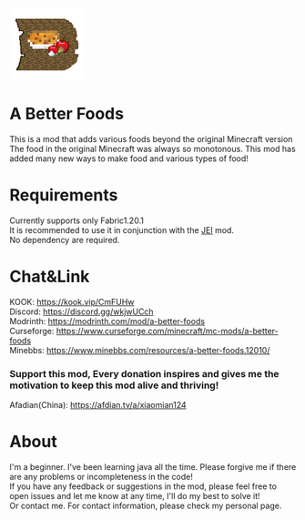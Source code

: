 ![image](src/main/resources/icon.png)
# A Better Foods
This is a mod that adds various foods beyond the original Minecraft version  
The food in the original Minecraft was always so monotonous. This mod has added many new ways to make food and various types of food!  
# Requirements
Currently supports only Fabric1.20.1  
It is recommended to use it in conjunction with the [JEI](https://modrinth.com/mod/jei) mod.  
No dependency are required.  
# Chat&Link
KOOK: https://kook.vip/CmFUHw  
Discord: https://discord.gg/wkjwUCch  
Modrinth: https://modrinth.com/mod/a-better-foods  
Curseforge: https://www.curseforge.com/minecraft/mc-mods/a-better-foods  
Minebbs: https://www.minebbs.com/resources/a-better-foods.12010/
### Support this mod, Every donation inspires and gives me the motivation to keep this mod alive and thriving! ###
Afadian(China): https://afdian.tv/a/xiaomian124
# About
I'm a beginner. I've been learning java all the time. Please forgive me if there are any problems or incompleteness in the code!  
If you have any feedback or suggestions in the mod, please feel free to open issues and let me know at any time, I'll do my best to solve it!  
Or contact me. For contact information, please check my personal page.  

